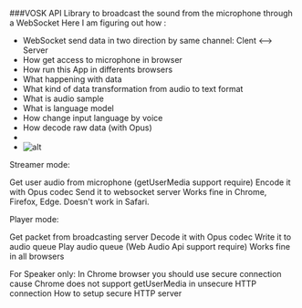 ###VOSK API 
Library to broadcast the sound from the microphone through a WebSocket
Here I am figuring out how :
- WebSocket send data in two direction by same channel: Clent <--> Server
- How get access to microphone in browser
- How run this App in differents browsers
- What happening with data
- What kind of data transformation from audio to text format
- What is audio sample
- What is language model
- How change input language by voice
- How decode raw data (with Opus)
- 
- ![alt](https://media.discordapp.net/attachments/870246639565148190/875329685930795058/unknown.png?width=1440&height=581)

Streamer mode:

Get user audio from microphone (getUserMedia support require)
Encode it with Opus codec
Send it to websocket server
Works fine in Chrome, Firefox, Edge. Doesn't work in Safari.

Player mode:

Get packet from broadcasting server
Decode it with Opus codec
Write it to audio queue
Play audio queue (Web Audio Api support require)
Works fine in all browsers

For Speaker only: In Chrome browser you should use secure connection cause Chrome does not support getUserMedia in unsecure HTTP connection
How to setup secure HTTP server
